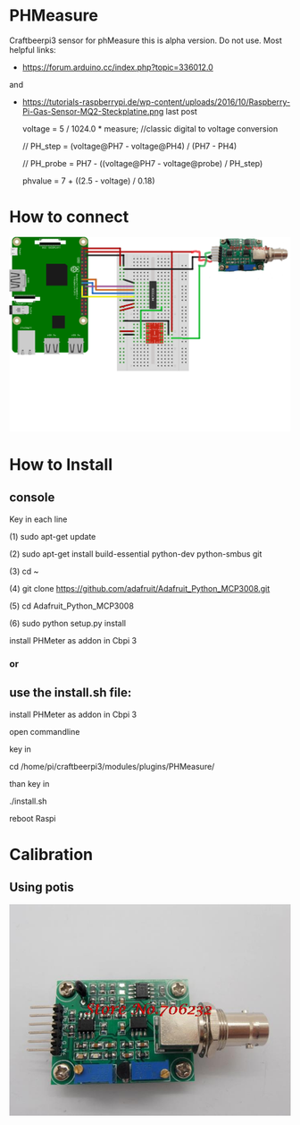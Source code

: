 # PHMeasure
Craftbeerpi3 sensor for phMeasure
this is alpha version. Do not use.
Most helpful links:
- https://forum.arduino.cc/index.php?topic=336012.0

and

- https://tutorials-raspberrypi.de/wp-content/uploads/2016/10/Raspberry-Pi-Gas-Sensor-MQ2-Steckplatine.png last post


  voltage = 5 / 1024.0 * measure; //classic digital to voltage conversion


  // PH_step = (voltage@PH7 - voltage@PH4) / (PH7 - PH4)


  // PH_probe = PH7 - ((voltage@PH7 - voltage@probe) / PH_step)


  phvalue = 7 + ((2.5 - voltage) / 0.18)
   
  
# How to connect

![Test Graph](https://github.com/JamFfm/PHMeasure/blob/master/RaspberryPiPHSensorSteckplatine.png "wireing")

# How to Install

## console

Key in each line

(1) sudo apt-get update

(2) sudo apt-get install build-essential python-dev python-smbus git

(3) cd ~

(4) git clone https://github.com/adafruit/Adafruit_Python_MCP3008.git

(5) cd Adafruit_Python_MCP3008

(6) sudo python setup.py install

install PHMeter as addon in Cbpi 3

### or

## use the install.sh file:

install PHMeter as addon in Cbpi 3

open commandline

key in

cd /home/pi/craftbeerpi3/modules/plugins/PHMeasure/

than key in 

./install.sh

reboot Raspi

# Calibration


## Using potis

![Test Graph](https://github.com/JamFfm/PHMeasure/blob/master/1.0x0.jpg "powerampfilter")

